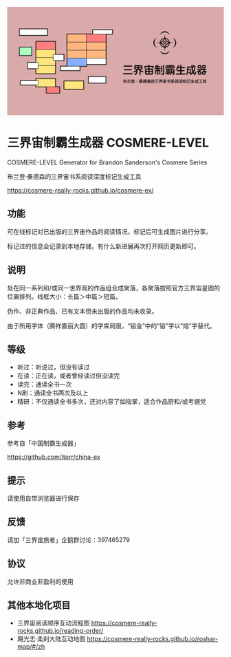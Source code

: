 ![三界宙制霸生成器](cover.jpg)
# 三界宙制霸生成器 COSMERE-LEVEL
COSMERE-LEVEL Generator for Brandon Sanderson's Cosmere Series

布兰登·桑德森的三界宙书系阅读深度标记生成工具

https://cosmere-really-rocks.github.io/cosmere-ex/

## 功能
可在线标记对已出版的三界宙作品的阅读情况，标记后可生成图片进行分享。

标记过的信息会记录到本地存储，有什么新进展再次打开网页更新即可。

## 说明
处在同一系列和/或同一世界观的作品组合成聚落，各聚落按照官方三界宙星图的位置排列。线框大小：长篇＞中篇＞短篇。

伪作、非正典作品、已有文本但未出版的作品均未收录。

由于所用字体（腾祥嘉丽大圆）的字库局限，“镕金”中的“镕”字以“熔”字替代。

## 等级
- 听过：听说过，但没有读过
- 在读：正在读，或者曾经读过但没读完
- 读完：通读全书一次
- N刷：通读全书两次及以上
- 精研：不仅通读全书多次，还对内容了如指掌，适合作品厨和/或考据党

## 参考
参考自「中国制霸生成器」

https://github.com/itorr/china-ex

## 提示
请使用自带浏览器进行保存

## 反馈
请加「三界宙旅者」企鹅群讨论：397465279

## 协议
允许非商业非盈利的使用

## 其他本地化项目
- 三界宙阅读顺序互动流程图 https://cosmere-really-rocks.github.io/reading-order/
- 飓光志·柔刹大陆互动地图 https://cosmere-really-rocks.github.io/roshar-map/#/zh
